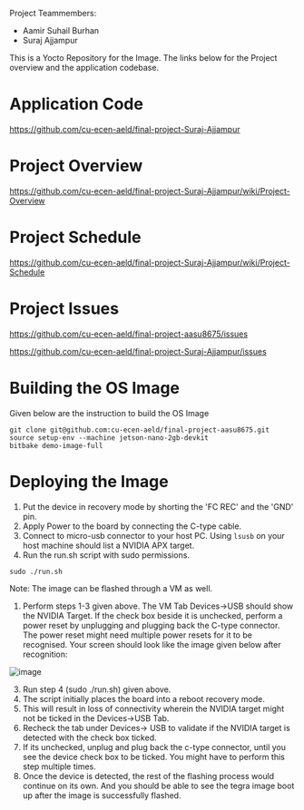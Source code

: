 Project Teammembers:
* Aamir Suhail Burhan
* Suraj Ajjampur

This is a Yocto Repository for the Image. The links below for the Project overview and the application codebase.

# Application Code
https://github.com/cu-ecen-aeld/final-project-Suraj-Ajjampur

# Project Overview
https://github.com/cu-ecen-aeld/final-project-Suraj-Ajjampur/wiki/Project-Overview

# Project Schedule
https://github.com/cu-ecen-aeld/final-project-Suraj-Ajjampur/wiki/Project-Schedule

# Project Issues
https://github.com/cu-ecen-aeld/final-project-aasu8675/issues

https://github.com/cu-ecen-aeld/final-project-Suraj-Ajjampur/issues

# Building the OS Image
Given below are the instruction to build the OS Image

```
git clone git@github.com:cu-ecen-aeld/final-project-aasu8675.git
source setup-env --machine jetson-nano-2gb-devkit
bitbake demo-image-full
```

# Deploying the Image
1. Put the device in recovery mode by shorting the 'FC REC' and the 'GND' pin.
2. Apply Power to the board by connecting the C-type cable.
3. Connect to micro-usb connector to your host PC. Using `lsusb` on your host machine should list a NVIDIA APX target.
4. Run the run.sh script with sudo permissions.

```
sudo ./run.sh
```

Note: The image can be flashed through a VM as well. 
1. Perform steps 1-3 given above. The VM Tab Devices->USB should show the NVIDIA Target. If the check box beside it is unchecked, perform a power reset by unplugging and plugging back the C-type connector. The power reset might need multiple power resets for it to be recognised. Your screen should look like the image given below after recognition:

![image](https://github.com/cu-ecen-aeld/final-project-aasu8675/assets/123521880/938f471b-6c80-4c61-9e68-060685336b4f)

3. Run step 4 (sudo ./run.sh) given above.
4. The script initially places the board into a reboot recovery mode.
5. This will result in loss of connectivity wherein the NVIDIA target might not be ticked in the Devices->USB Tab.
6. Recheck the tab under Devices-> USB to validate if the NVIDIA target is detected with the check box ticked.
7. If its unchecked, unplug and plug back the c-type connector, until you see the device check box to be ticked. You might have to perform this step multiple times.
8. Once the device is detected, the rest of the flashing process would continue on its own. And you should be able to see the tegra image boot up after the image is successfully flashed.

